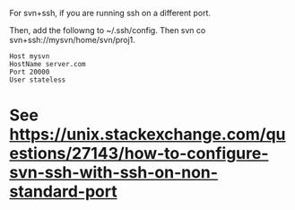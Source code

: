 For svn+ssh, if you are running ssh on a different port. 

Then, add the followng to ~/.ssh/config. Then svn co svn+ssh://mysvn/home/svn/proj1.
 
```
Host mysvn
HostName server.com
Port 20000
User stateless
```

# See https://unix.stackexchange.com/questions/27143/how-to-configure-svn-ssh-with-ssh-on-non-standard-port
